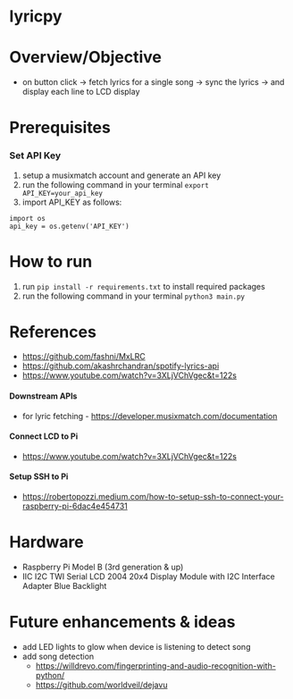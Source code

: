 # lyricpy

# Overview/Objective 
- on button click -> fetch lyrics for a single song -> sync the lyrics -> and display each line to LCD display

# Prerequisites 
### Set API Key 
1. setup a musixmatch account and generate an API key
2. run the following command in your terminal `export API_KEY=your_api_key`
3. import API_KEY as follows: 
```
import os
api_key = os.getenv('API_KEY')
```

# How to run 
1. run `pip install -r requirements.txt` to install required packages 
2. run the following command in your terminal `python3 main.py` 


# References 
* https://github.com/fashni/MxLRC
* https://github.com/akashrchandran/spotify-lyrics-api
* https://www.youtube.com/watch?v=3XLjVChVgec&t=122s

#### Downstream APIs
* for lyric fetching - https://developer.musixmatch.com/documentation 

#### Connect LCD to Pi
* https://www.youtube.com/watch?v=3XLjVChVgec&t=122s

#### Setup SSH to Pi
* https://robertopozzi.medium.com/how-to-setup-ssh-to-connect-your-raspberry-pi-6dac4e454731

# Hardware 
* Raspberry Pi Model B (3rd generation & up) 
* IIC I2C TWI Serial LCD 2004 20x4 Display Module with I2C Interface Adapter Blue Backlight

# Future enhancements & ideas
- add LED lights to glow when device is listening to detect song 
- add song detection 
  - https://willdrevo.com/fingerprinting-and-audio-recognition-with-python/
  - https://github.com/worldveil/dejavu
